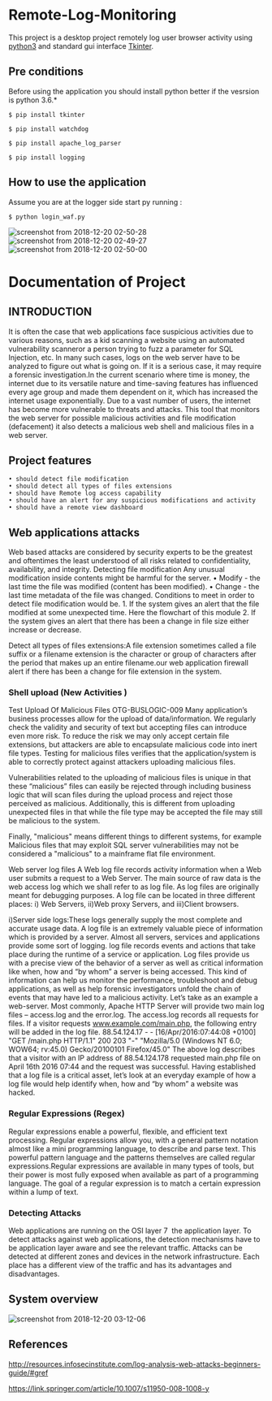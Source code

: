 # Remote-Log-Monitoring

This project is a desktop project remotely log user browser activity using [python3](https://www.python.org/download/releases/3.0/) and 
standard gui interface [Tkinter](https://docs.python.org/3/library/tk.html).

## Pre conditions 

Before using the application you should install python better if the vesrsion is python 3.6.* 

	$ pip install tkinter

	$ pip install watchdog

	$ pip install apache_log_parser

	$ pip install logging 

## How to use the application
Assume you are at the logger side start py running : 

	$ python login_waf.py

![screenshot from 2018-12-20 02-50-28](https://user-images.githubusercontent.com/45997793/50274248-c141a680-040a-11e9-880d-f88e59968a30.png)
![screenshot from 2018-12-20 02-49-27](https://user-images.githubusercontent.com/45997793/50274294-e0403880-040a-11e9-9f1a-46266fe5a367.png)
![screenshot from 2018-12-20 02-50-00](https://user-images.githubusercontent.com/45997793/50274303-e7674680-040a-11e9-8aa6-d397e786996d.png)



# Documentation of Project 

## INTRODUCTION
It is often the case that web applications face suspicious activities due to various reasons, 
such as a kid scanning a website using an automated vulnerability scanneror a person trying to fuzz a parameter for SQL Injection, etc.
In many such cases, logs on the web server have to be analyzed to figure out what is going on. 
If it is a serious case, it may require a forensic investigation.In the current scenario where time is money, the internet due to its versatile nature and time-saving features has influenced every age group and made them dependent on it, which has increased the internet usage exponentially. Due to a vast number of users, the internet has become more vulnerable to threats and attacks. This tool that monitors the web server for possible malicious activities and file modification (defacement) it also detects a malicious web shell and malicious files in a web server.


## Project features 
                                          
    • should detect file modification
    • should detect all types of files extensions      
    • should have Remote log access capability
    • should have an alert for any suspicious modifications and activity
    • should have a remote view dashboard

## Web applications attacks
Web based attacks are considered by security experts to be the greatest and oftentimes the least understood of all risks related to confidentiality, availability, and integrity.
Detecting file modification 
Any unusual modification inside contents might be harmful for the server.
    • Modify - the last time the file was modified (content has been modified).
    • Change - the last time metadata of the file was changed.
Conditions to meet in order to detect file modification would be.
    1. If the system gives an alert that the file modified at some unexpected time. Here the flowchart of this module
    2. If the system gives an alert that there has been a change in file size either increase or decrease.
		

Detect all types of files extensions:A file extension sometimes called a file suffix or a filename extension is the character or group of characters after the period that makes up an entire filename.our web application firewall alert if there has been a change for file extension in the system.


### Shell upload (New Activities )
Test Upload Of Malicious Files OTG-BUSLOGIC-009 
Many application’s business processes allow for the upload of data/information. We regularly check the validity and security of text but accepting files can introduce even more risk. To reduce the risk we may only accept certain file extensions, but attackers are able to encapsulate malicious code into inert file types. Testing for malicious files verifies that the application/system is able to correctly protect against attackers uploading malicious files.

Vulnerabilities related to the uploading of malicious files is unique in that these “malicious” files can easily be rejected through including business logic that will scan files during the upload process and reject those perceived as malicious. Additionally, this is different from uploading unexpected files in that while the file type may be accepted the file may still be malicious to the system.

Finally, "malicious" means different things to different systems, for example Malicious files that may exploit SQL server vulnerabilities may not be considered a "malicious" to a mainframe flat file environment.

Web server log files
A Web log file records activity information when a Web user submits a request to a Web Server. The main source of raw data is the web access log which we shall refer to as log file. As log files are originally meant for debugging purposes. 
A log file can be located in three different places:
 i) Web Servers, 
             ii)Web proxy Servers, and
iii)Client browsers.




i)Server side logs:These logs generally supply the most complete and accurate usage data.
A log file is an extremely valuable piece of information which is provided by a server. Almost all servers, services and applications provide some sort of logging. log file records events and actions that take place during the runtime of a service or application.
 Log files provide us with a precise view of the behavior of a server as well as critical information like when, how and “by whom” a server is being accessed. This kind of information can help us monitor the performance, troubleshoot and debug applications, as well as help forensic investigators unfold the chain of events that may have led to a malicious activity.
Let’s take as an example a web-server. Most commonly, Apache HTTP Server will provide two main log files – access.log and the error.log. The access.log records all requests for files. If a visitor requests www.example.com/main.php, the following entry will be added in the log file.
88.54.124.17 - - [16/Apr/2016:07:44:08 +0100] "GET /main.php 
HTTP/1.1" 200 203 "-" "Mozilla/5.0 (Windows NT 6.0; WOW64; rv:45.0) 
Gecko/20100101 Firefox/45.0"
The above log describes that a visitor with an IP address of 88.54.124.178 requested main.php file on April 16th 2016 07:44 and the request was successful.
Having established that a log file is a critical asset, let’s look at an everyday example of how a log file would help identify when, how and “by whom” a website was hacked.


### Regular Expressions (Regex)
Regular expressions enable a powerful, flexible, and efficient text processing. Regular expressions allow you, with a general pattern notation almost like a mini programming language, to describe and parse text. This powerful pattern language and the patterns themselves are called regular expressions.Regular expressions are available in many types of tools, but their power is most fully exposed when available as part of a programming language. The goal of a regular expression is to match a certain expression within a lump of text.

### Detecting Attacks
Web applications are running on the OSI layer 7 ­ the application layer. To detect attacks against web applications, the detection mechanisms have to be application layer aware and see the relevant traffic. Attacks can be detected at different zones and devices in the network infrastructure. Each place has a different view of the traffic and has its advantages and disadvantages. 


## System overview



 ![screenshot from 2018-12-20 03-12-06](https://user-images.githubusercontent.com/45997793/50274343-06fe6f00-040b-11e9-995a-f8398fedf1ec.png)


## References 

http://resources.infosecinstitute.com/log-analysis-web-attacks-beginners-guide/#gref

https://link.springer.com/article/10.1007/s11950-008-1008-y

